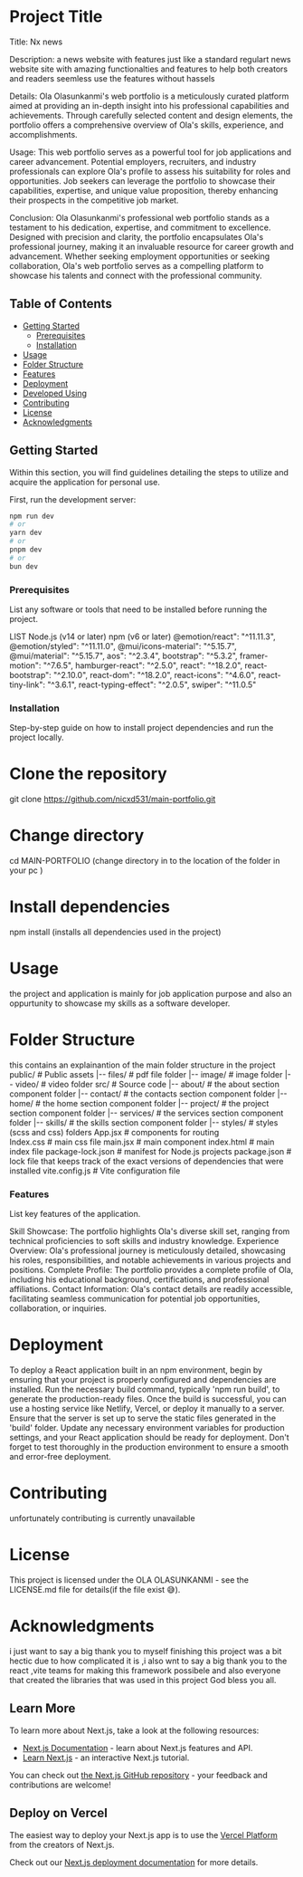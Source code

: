 
# Project Title
Title: Nx news

Description:
a news website with features just like a standard regulart news website site with amazing functionalties and features to help both  creators and readers seemless use the features without hassels 

Details:
Ola Olasunkanmi's web portfolio is a meticulously curated platform aimed at providing an in-depth insight into his professional capabilities and achievements. Through carefully selected content and design elements, the portfolio offers a comprehensive overview of Ola's skills, experience, and accomplishments.

Usage:
This web portfolio serves as a powerful tool for job applications and career advancement. Potential employers, recruiters, and industry professionals can explore Ola's profile to assess his suitability for roles and opportunities. Job seekers can leverage the portfolio to showcase their capabilities, expertise, and unique value proposition, thereby enhancing their prospects in the competitive job market.

Conclusion:
Ola Olasunkanmi's professional web portfolio stands as a testament to his dedication, expertise, and commitment to excellence. Designed with precision and clarity, the portfolio encapsulates Ola's professional journey, making it an invaluable resource for career growth and advancement. Whether seeking employment opportunities or seeking collaboration, Ola's web portfolio serves as a compelling platform to showcase his talents and connect with the professional community.


## Table of Contents

- [Getting Started](#getting-started)
  - [Prerequisites](#prerequisites)
  - [Installation](#installation)
- [Usage](#usage)
- [Folder Structure](#folder-structure)
- [Features](#features)
- [Deployment](#deployment)
- [Developed Using](#Developed-Using)
- [Contributing](#contributing)
- [License](#license)
- [Acknowledgments](#acknowledgments)

## Getting Started
Within this section, you will find guidelines detailing the steps to utilize and acquire the application for personal use.


First, run the development server:

```bash
npm run dev
# or
yarn dev
# or
pnpm dev
# or
bun dev
```

### Prerequisites
List any software or tools that need to be installed before running the project.

LIST
Node.js (v14 or later)
npm (v6 or later)
@emotion/react": "^11.11.3",
@emotion/styled": "^11.11.0",
@mui/icons-material": "^5.15.7",
@mui/material": "^5.15.7",
aos": "^2.3.4",
bootstrap": "^5.3.2",
framer-motion": "^7.6.5",
hamburger-react": "^2.5.0",
react": "^18.2.0",
react-bootstrap": "^2.10.0",
react-dom": "^18.2.0",
react-icons": "^4.6.0",
react-tiny-link": "^3.6.1",
react-typing-effect": "^2.0.5",
swiper": "^11.0.5"


### Installation

Step-by-step guide on how to install project dependencies and run the project locally.

# Clone the repository
git clone https://github.com/nicxd531/main-portfolio.git

# Change directory
cd MAIN-PORTFOLIO (change directory in to the location of the folder in your pc )

# Install dependencies
npm install (installs all dependencies used in the project)

# Usage
the project and application is mainly for job application purpose and also an oppurtunity to showcase my skills as a software developer.

# Folder Structure
this contains an explainantion of the main folder structure in the project
public/               # Public assets
|-- files/           # pdf file folder
|-- image/           # image folder
|-- video/           # video folder
src/                  # Source code
|-- about/           # the about section component folder
|-- contact/       #  the contacts section component folder
|-- home/            # the home section component folder
|-- project/          # the project section component folder
|-- services/           # the services section component folder
|-- skills/           # the skills section component folder 
|-- styles/           # styles (scss and css) folders
App.jsx             # components for routing  
Index.css             # main css file 
main.jsx            # main component
index.html            # main index file
package-lock.json     # manifest for Node.js projects
package.json          # lock file that keeps track of the exact versions of dependencies that were installed 
vite.config.js        # Vite configuration file

### Features
List key features of the application.

Skill Showcase: The portfolio highlights Ola's diverse skill set, ranging from technical proficiencies to soft skills and industry knowledge.
Experience Overview: Ola's professional journey is meticulously detailed, showcasing his roles, responsibilities, and notable achievements in various projects and positions.
Complete Profile: The portfolio provides a complete profile of Ola, including his educational background, certifications, and professional affiliations.
Contact Information: Ola's contact details are readily accessible, facilitating seamless communication for potential job opportunities, collaboration, or inquiries.

# Deployment
To deploy a React application built in an npm environment, begin by ensuring that your project is properly configured and dependencies are installed. Run the necessary build command, typically 'npm run build', to generate the production-ready files. Once the build is successful, you can use a hosting service like Netlify, Vercel, or deploy it manually to a server. Ensure that the server is set up to serve the static files generated in the 'build' folder. Update any necessary environment variables for production settings, and your React application should be ready for deployment. Don't forget to test thoroughly in the production environment to ensure a smooth and error-free deployment.


# Contributing
unfortunately contributing is currently unavailable

# License
This project is licensed under the OLA OLASUNKANMI - see the LICENSE.md file for details(if the file exist 😅).

# Acknowledgments
i just want to say a big thank you to myself finishing this project was a bit hectic due to how complicated it is ,i also wnt to say a big thank you to the react ,vite teams for making this framework possibele and also everyone that created the libraries that was used in this project God bless you all.


## Learn More

To learn more about Next.js, take a look at the following resources:

- [Next.js Documentation](https://nextjs.org/docs) - learn about Next.js features and API.
- [Learn Next.js](https://nextjs.org/learn) - an interactive Next.js tutorial.

You can check out [the Next.js GitHub repository](https://github.com/vercel/next.js/) - your feedback and contributions are welcome!

## Deploy on Vercel

The easiest way to deploy your Next.js app is to use the [Vercel Platform](https://vercel.com/new?utm_medium=default-template&filter=next.js&utm_source=create-next-app&utm_campaign=create-next-app-readme) from the creators of Next.js.

Check out our [Next.js deployment documentation](https://nextjs.org/docs/deployment) for more details.
